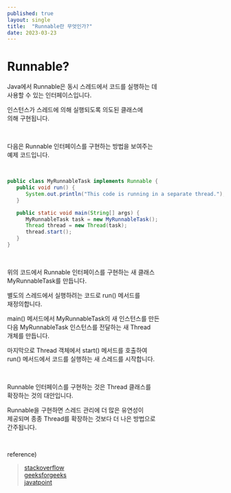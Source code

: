 ```yaml
---
published: true
layout: single
title:  "Runnable란 무엇인가?"
date: 2023-03-23
---
```


# Runnable?  

Java에서 Runnable은 동시 스레드에서 코드를 실행하는 데  
사용할 수 있는 인터페이스입니다.  

인스턴스가 스레드에 의해 실행되도록 의도된 클래스에  
의해 구현됩니다.  

<br>

다음은 Runnable 인터페이스를 구현하는 방법을 보여주는  
예제 코드입니다.  

<br>

```java
public class MyRunnableTask implements Runnable {
   public void run() {
      System.out.println("This code is running in a separate thread.");
   }

   public static void main(String[] args) {
      MyRunnableTask task = new MyRunnableTask();
      Thread thread = new Thread(task);
      thread.start();
   }
}
```

<br>

위의 코드에서 Runnable 인터페이스를 구현하는 새 클래스  
MyRunnableTask를 만듭니다.  

별도의 스레드에서 실행하려는 코드로 run() 메서드를  
재정의합니다.  

main() 메서드에서 MyRunnableTask의 새 인스턴스를 만든  
다음 MyRunnableTask 인스턴스를 전달하는 새 Thread  
개체를 만듭니다.  

마지막으로 Thread 객체에서 start() 메서드를 호출하여  
run() 메서드에서 코드를 실행하는 새 스레드를 시작합니다.  

<br>

Runnable 인터페이스를 구현하는 것은 Thread 클래스를  
확장하는 것의 대안입니다.  

Runnable을 구현하면 스레드 관리에 더 많은 유연성이  
제공되며 종종 Thread를 확장하는 것보다 더 나은 방법으로  
간주됩니다.  

<br>

reference)  
>[stackoverflow](https://stackoverflow.com/questions/13327571/in-a-simple-to-understand-explanation-what-is-runnable-in-java)  
>[geeksforgeeks](https://www.geeksforgeeks.org/runnable-interface-in-java/)  
>[javatpoint](https://www.javatpoint.com/runnable-interface-in-java)  
